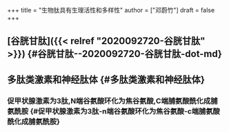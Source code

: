 +++
title = "生物肽具有生理活性和多样性"
author = ["邓蔚竹"]
draft = false
+++

## [谷胱甘肽]({{< relref "2020092720-谷胱甘肽" >}}) {#谷胱甘肽--2020092720-谷胱甘肽-dot-md}


## 多肽类激素和神经肽体 {#多肽类激素和神经肽体}


### 促甲状腺激素为3肽,N端谷氨酸环化为焦谷氨酸,C端脯氨酸酰化成脯氨酰胺 {#促甲状腺激素为3肽-n端谷氨酸环化为焦谷氨酸-c端脯氨酸酰化成脯氨酰胺}